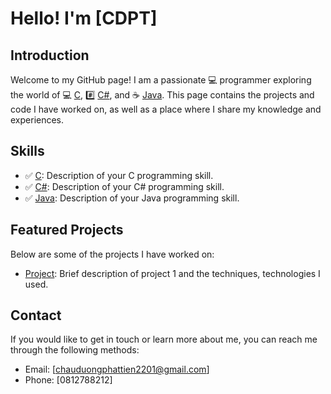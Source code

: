 # Hello! I'm [CDPT]

## Introduction

Welcome to my GitHub page! I am a passionate 💻 programmer exploring the world of 💻 [C](https://en.wikipedia.org/wiki/C_(programming_language)), #️⃣ [C#](https://en.wikipedia.org/wiki/C_Sharp_(programming_language)), and ☕️ [Java](https://en.wikipedia.org/wiki/Java_(programming_language)). This page contains the projects and code I have worked on, as well as a place where I share my knowledge and experiences.

## Skills

- ✅ [C](https://en.wikipedia.org/wiki/C_(programming_language)): Description of your C programming skill.
- ✅ [C#](https://en.wikipedia.org/wiki/C_Sharp_(programming_language)): Description of your C# programming skill.
- ✅ [Java](https://en.wikipedia.org/wiki/Java_(programming_language)): Description of your Java programming skill.

## Featured Projects

Below are some of the projects I have worked on:

- [Project](link): Brief description of project 1 and the techniques, technologies I used.




## Contact

If you would like to get in touch or learn more about me, you can reach me through the following methods:

- Email: [chauduongphattien2201@gmail.com]
- Phone: [0812788212]
